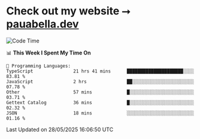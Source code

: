 # Check out my website ⭢ [pauabella.dev](https://pauabella.dev)

<!--START_SECTION:waka-->
![Code Time](http://img.shields.io/badge/Code%20Time-4%2C480%20hrs%2043%20mins-blue)

📊 **This Week I Spent My Time On** 

```text
💬 Programming Languages: 
TypeScript               21 hrs 41 mins      █████████████████████░░░░   83.81 % 
JavaScript               2 hrs               ██░░░░░░░░░░░░░░░░░░░░░░░   07.78 % 
Other                    57 mins             █░░░░░░░░░░░░░░░░░░░░░░░░   03.71 % 
Gettext Catalog          36 mins             █░░░░░░░░░░░░░░░░░░░░░░░░   02.32 % 
JSON                     18 mins             ░░░░░░░░░░░░░░░░░░░░░░░░░   01.16 % 
```


 Last Updated on 28/05/2025 16:06:50 UTC
<!--END_SECTION:waka-->
